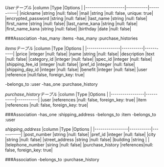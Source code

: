 *Userテーブル*
|column              |Type       |Options    |
|--------------------|-----------|-----------|
|nickname            |string     |null: false|
|mail                |string     |null: false, unique: true|
|encrypted_password  |string     |null: false|
|last_name           |string     |null: false|
|first_name          |string     |null: false|
|last_name_kana      |string     |null: false|
|first_name_kana     |string     |null: false|
|birthday            |date       |null: false|


###Association
-has_many :items
-has_many  :purchase_histories


*itemsテーブル*
|column           |Type       |Options    |
|-----------------|-----------|-----------|
|price            |integer    |null: false|
|name             |string     |null: false|
|description      |text       |null: false|
|category_id      |integer    |null: false|
|spec_id          |integer    |null: false|
|shipping_fee_id  |integer    |null: false|
|pref_id          |integer    |null: false|
|shipping_day_id  |integer    |null: false|
|benefit          |integer    |null: false|
|user             |reference  |null:false, foreign_key: true|

-belongs_to :user
-has_one :purchase_history


*purchase_historyテーブル*
|column           |Type       |Options    |
|-----------------|-----------|-----------|
|user             |references |null: false, foreign_key: true|
|item             |references |null: false, foreign_key: true|

###Association
-has_one :shipping_address
-belongs_to :item
-belongs_to :user

*shipping_address*
|column           |Type       |Options    |
|-----------------|-----------|-----------|
|post_number      |string     |null: false|
|pref_id          |integer    |null: false|
|city             |string     |null: false|
|street_address   |string     |null: false|
|building         |string     |           |
|telephone_number |siring     |null: false|
|purchase_history |references|null: false, foreign_key: true|

###Association
-belongs_to :purchase_history